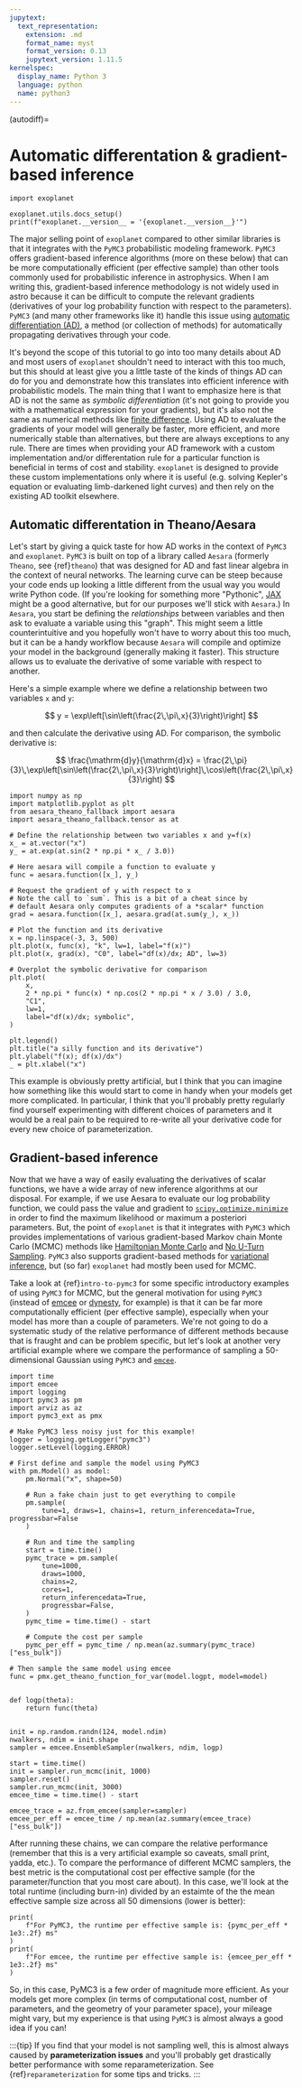 ```yaml
---
jupytext:
  text_representation:
    extension: .md
    format_name: myst
    format_version: 0.13
    jupytext_version: 1.11.5
kernelspec:
  display_name: Python 3
  language: python
  name: python3
---
```


(autodiff)=

# Automatic differentation & gradient-based inference

```{code-cell}
import exoplanet

exoplanet.utils.docs_setup()
print(f"exoplanet.__version__ = '{exoplanet.__version__}'")
```

The major selling point of `exoplanet` compared to other similar libraries is that it integrates with the `PyMC3` probabilistic modeling framework.
`PyMC3` offers gradient-based inference algorithms (more on these below) that can be more computationally efficient (per effective sample) than other tools commonly used for probabilistic inference in astrophysics.
When I am writing this, gradient-based inference methodology is not widely used in astro because it can be difficult to compute the relevant gradients (derivatives of your log probability function with respect to the parameters).
`PyMC3` (and many other frameworks like it) handle this issue using [automatic differentiation (AD)](https://en.wikipedia.org/wiki/Automatic_differentiation), a method (or collection of methods) for automatically propagating derivatives through your code.

It's beyond the scope of this tutorial to go into too many details about AD and most users of `exoplanet` shouldn't need to interact with this too much, but this should at least give you a little taste of the kinds of things AD can do for you and demonstrate how this translates into efficient inference with probabilistic models.
The main thing that I want to emphasize here is that AD is not the same as *symbolic differentiation* (it's not going to provide you with a mathematical expression for your gradients), but it's also not the same as numerical methods like [finite difference](https://en.wikipedia.org/wiki/Finite_difference).
Using AD to evaluate the gradients of your model will generally be faster, more efficient, and more numerically stable than alternatives, but there are always exceptions to any rule.
There are times when providing your AD framework with a custom implementation and/or differentation rule for a particular function is beneficial in terms of cost and stability.
`exoplanet` is designed to provide these custom implementations only where it is useful (e.g. solving Kepler's equation or evaluating limb-darkened light curves) and then rely on the existing AD toolkit elsewhere.

## Automatic differentation in Theano/Aesara

Let's start by giving a quick taste for how AD works in the context of `PyMC3` and `exoplanet`.
`PyMC3` is built on top of a library called `Aesara` (formerly `Theano`, see {ref}`theano`) that was designed for AD and fast linear algebra in the context of neural networks.
The learning curve can be steep because your code ends up looking a little different from the usual way you would write Python code.
(If you're looking for something more "Pythonic", [JAX](https://github.com/google/jax) might be a good alternative, but for our purposes we'll stick with `Aesara`.)
In `Aesara`, you start be defining the *relationships* between variables and then ask to evaluate a variable using this "graph".
This might seem a little counterintuitive and you hopefully won't have to worry about this too much, but it can be a handy workflow because `Aesara` will compile and optimize your model in the background (generally making it faster).
This structure allows us to evaluate the derivative of some variable with respect to another.

Here's a simple example where we define a relationship between two variables `x` and `y`:

$$
y = \exp\left[\sin\left(\frac{2\,\pi\,x}{3}\right)\right]
$$

and then calculate the derivative using AD.
For comparison, the symbolic derivative is:

$$
\frac{\mathrm{d}y}{\mathrm{d}x} = \frac{2\,\pi}{3}\,\exp\left[\sin\left(\frac{2\,\pi\,x}{3}\right)\right]\,\cos\left(\frac{2\,\pi\,x}{3}\right)
$$

```{code-cell}
import numpy as np
import matplotlib.pyplot as plt
from aesara_theano_fallback import aesara
import aesara_theano_fallback.tensor as at

# Define the relationship between two variables x and y=f(x)
x_ = at.vector("x")
y_ = at.exp(at.sin(2 * np.pi * x_ / 3.0))

# Here aesara will compile a function to evaluate y
func = aesara.function([x_], y_)

# Request the gradient of y with respect to x
# Note the call to `sum`. This is a bit of a cheat since by
# default Aesara only computes gradients of a *scalar* function
grad = aesara.function([x_], aesara.grad(at.sum(y_), x_))

# Plot the function and its derivative
x = np.linspace(-3, 3, 500)
plt.plot(x, func(x), "k", lw=1, label="f(x)")
plt.plot(x, grad(x), "C0", label="df(x)/dx; AD", lw=3)

# Overplot the symbolic derivative for comparison
plt.plot(
    x,
    2 * np.pi * func(x) * np.cos(2 * np.pi * x / 3.0) / 3.0,
    "C1",
    lw=1,
    label="df(x)/dx; symbolic",
)

plt.legend()
plt.title("a silly function and its derivative")
plt.ylabel("f(x); df(x)/dx")
_ = plt.xlabel("x")
```

This example is obviously pretty artificial, but I think that you can imagine how something like this would start to come in handy when your models get more complicated.
In particular, I think that you'll probably pretty regularly find yourself experimenting with different choices of parameters and it would be a real pain to be required to re-write all your derivative code for every new choice of parameterization.

## Gradient-based inference

Now that we have a way of easily evaluating the derivatives of scalar functions, we have a wide array of new inference algorithms at our disposal.
For example, if we use Aesara to evaluate our log probability function, we could pass the value and gradient to [`scipy.optimize.minimize`](https://docs.scipy.org/doc/scipy/reference/generated/scipy.optimize.minimize.html) in order to find the maximum likelihood or maximum a posteriori parameters.
But, the point of `exoplanet` is that it integrates with `PyMC3` which provides implementations of various gradient-based Markov chain Monte Carlo (MCMC) methods like [Hamiltonian Monte Carlo](https://en.wikipedia.org/wiki/Hamiltonian_Monte_Carlo) and [No U-Turn Sampling](https://arxiv.org/abs/1111.4246).
`PyMC3` also supports gradient-based methods for [variational inference](https://en.wikipedia.org/wiki/Variational_Bayesian_methods), but (so far) `exoplanet` had mostly been used for MCMC.

Take a look at {ref}`intro-to-pymc3` for some specific introductory examples of using `PyMC3` for MCMC, but the general motivation for using `PyMC3` (instead of [emcee](https://emcee.readthedocs.io) or [dynesty](https://dynesty.readthedocs.io), for example) is that it can be far more computationally efficient (per effective sample), especially when your model has more than a couple of parameters.
We're not going to do a systematic study of the relative performance of different methods because that is fraught and can be problem specific, but let's look at another very artificial example where we compare the performance of sampling a 50-dimensional Gaussian using `PyMC3` and [`emcee`](https://emcee.readthedocs.io).

```{code-cell}
import time
import emcee
import logging
import pymc3 as pm
import arviz as az
import pymc3_ext as pmx

# Make PyMC3 less noisy just for this example!
logger = logging.getLogger("pymc3")
logger.setLevel(logging.ERROR)

# First define and sample the model using PyMC3
with pm.Model() as model:
    pm.Normal("x", shape=50)

    # Run a fake chain just to get everything to compile
    pm.sample(
        tune=1, draws=1, chains=1, return_inferencedata=True, progressbar=False
    )

    # Run and time the sampling
    start = time.time()
    pymc_trace = pm.sample(
        tune=1000,
        draws=1000,
        chains=2,
        cores=1,
        return_inferencedata=True,
        progressbar=False,
    )
    pymc_time = time.time() - start

    # Compute the cost per sample
    pymc_per_eff = pymc_time / np.mean(az.summary(pymc_trace)["ess_bulk"])

# Then sample the same model using emcee
func = pmx.get_theano_function_for_var(model.logpt, model=model)


def logp(theta):
    return func(theta)


init = np.random.randn(124, model.ndim)
nwalkers, ndim = init.shape
sampler = emcee.EnsembleSampler(nwalkers, ndim, logp)

start = time.time()
init = sampler.run_mcmc(init, 1000)
sampler.reset()
sampler.run_mcmc(init, 3000)
emcee_time = time.time() - start

emcee_trace = az.from_emcee(sampler=sampler)
emcee_per_eff = emcee_time / np.mean(az.summary(emcee_trace)["ess_bulk"])
```

After running these chains, we can compare the relative performance (remember that this is a very artificial example so caveats, small print, yadda, etc.).
To compare the performance of different MCMC samplers, the best metric is the computational cost per effective sample (for the parameter/function that you most care about).
In this case, we'll look at the total runtime (including burn-in) divided by an estaimte of the the mean effective sample size across all 50 dimensions (lower is better):

```{code-cell}
print(
    f"For PyMC3, the runtime per effective sample is: {pymc_per_eff * 1e3:.2f} ms"
)
print(
    f"For emcee, the runtime per effective sample is: {emcee_per_eff * 1e3:.2f} ms"
)
```

So, in this case, PyMC3 is a few order of magnitude more efficient.
As your models get more complex (in terms of computational cost, number of parameters, and the geometry of your parameter space), your mileage might vary, but my experience is that using `PyMC3` is almost always a good idea if you can!

:::{tip}
If you find that your model is not sampling well, this is almost always caused by **parameterization issues** and you'll probably get drastically better performance with some reparameterization.
See {ref}`reparameterization` for some tips and tricks.
:::

```{code-cell}

```

